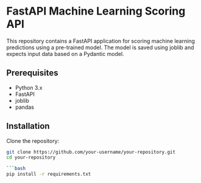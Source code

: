 # FastAPI Machine Learning Scoring API

This repository contains a FastAPI application for scoring machine learning predictions using a pre-trained model. The model is saved using joblib and expects input data based on a Pydantic model.

## Prerequisites

- Python 3.x
- FastAPI
- joblib
- pandas

## Installation

Clone the repository:

```bash
git clone https://github.com/your-username/your-repository.git
cd your-repository

```bash
pip install -r requirements.txt
